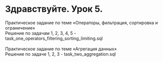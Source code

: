 # Здравствуйте. Урок 5.
Практическое задание по теме «Операторы, фильтрация, сортировка и ограничение»<br>
Решение по задачам 1, 2, 3, 4, 5 - task_one_operators_filtering_sorting_limiting.sql<br><br>
Практическое задание по теме «Агрегация данных»<br>
Решение по задаче 1, 2, 3 - task_two_aggregation.sql



